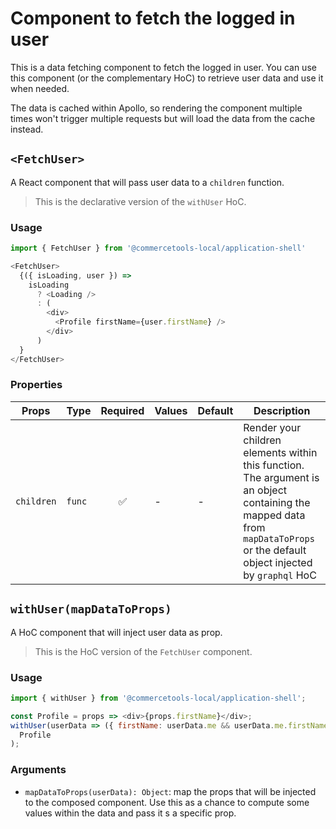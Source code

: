 # Component to fetch the logged in user

This is a data fetching component to fetch the logged in user.
You can use this component (or the complementary HoC) to retrieve user data and use it when needed.

The data is cached within Apollo, so rendering the component multiple times won't trigger multiple requests but will load the data from the cache instead.

## `<FetchUser>`

A React component that will pass user data to a `children` function.

> This is the declarative version of the `withUser` HoC.

### Usage

```js
import { FetchUser } from '@commercetools-local/application-shell'

<FetchUser>
  {({ isLoading, user }) =>
    isLoading
      ? <Loading />
      : (
        <div>
          <Profile firstName={user.firstName} />
        </div>
      )
  }
</FetchUser>
```

### Properties

| Props      | Type   | Required | Values | Default | Description                                                                                                                                                                    |
| ---------- | ------ | :------: | ------ | ------- | ------------------------------------------------------------------------------------------------------------------------------------------------------------------------------ |
| `children` | `func` |    ✅    | -      | -       | Render your children elements within this function. The argument is an object containing the mapped data from `mapDataToProps` or the default object injected by `graphql` HoC |

## `withUser(mapDataToProps)`

A HoC component that will inject user data as prop.

> This is the HoC version of the `FetchUser` component.

### Usage

```js
import { withUser } from '@commercetools-local/application-shell';

const Profile = props => <div>{props.firstName}</div>;
withUser(userData => ({ firstName: userData.me && userData.me.firstName }))(
  Profile
);
```

### Arguments

* `mapDataToProps(userData): Object`: map the props that will be injected to the composed component. Use this as a chance to compute some values within the data and pass it s a specific prop.
